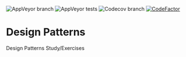 ![AppVeyor branch](https://img.shields.io/appveyor/ci/lmorelato/design-patterns/master.svg)
![AppVeyor tests](https://img.shields.io/appveyor/tests/lmorelato/design-patterns.svg)
![Codecov branch](https://img.shields.io/codecov/c/github/lmorelato/design-patterns/master.svg) 
[![CodeFactor](https://www.codefactor.io/repository/github/lmorelato/design-patterns/badge)](https://www.codefactor.io/repository/github/lmorelato/design-patterns)

# Design Patterns
Design Patterns Study/Exercises